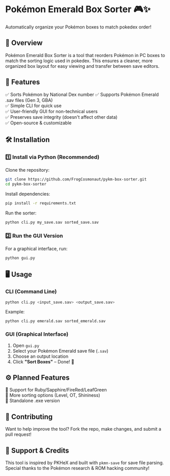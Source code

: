 # Pokémon Emerald Box Sorter 🎮✨
Automatically organize your Pokémon boxes to match pokedex order!

## 📌 Overview
Pokémon Emerald Box Sorter is a tool that reorders Pokémon in PC boxes to match the sorting logic used in pokedex. This ensures a cleaner, more organized box layout for easy viewing and transfer between save editors.

## 🚀 Features
✅ Sorts Pokémon by National Dex number
✅ Supports Pokémon Emerald .sav files (Gen 3, GBA)  
✅ Simple CLI for quick use  
✅ User-friendly GUI for non-technical users  
✅ Preserves save integrity (doesn't affect other data)  
✅ Open-source & customizable  

## 🛠️ Installation
### 1️⃣ Install via Python (Recommended)
Clone the repository:

```sh
git clone https://github.com/FrogCosmonaut/pykm-box-sorter.git
cd pykm-box-sorter
```

Install dependencies:

```sh
pip install -r requirements.txt
```

Run the sorter:

```sh
python cli.py my_save.sav sorted_save.sav
```

### 2️⃣ Run the GUI Version
For a graphical interface, run:

```sh
python gui.py
```

## 🖥️ Usage
### CLI (Command Line)

```sh
python cli.py <input_save.sav> <output_save.sav>
```

Example:

```sh
python cli.py emerald.sav sorted_emerald.sav
```

### GUI (Graphical Interface)
1. Open `gui.py`
2. Select your Pokémon Emerald save file (`.sav`)
3. Choose an output location
4. Click **"Sort Boxes"** – Done! 🎉

## ⚙️ Planned Features
🔹 Support for Ruby/Sapphire/FireRed/LeafGreen  
🔹 More sorting options (Level, OT, Shininess)  
🔹 Standalone .exe version  

## 📝 Contributing
Want to help improve the tool? Fork the repo, make changes, and submit a pull request!

## 💖 Support & Credits
This tool is inspired by PKHeX and built with `pkmn-save` for save file parsing. Special thanks to the Pokémon research & ROM hacking community!
